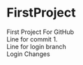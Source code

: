 # FirstProject
First Project For GitHub
<br>
Line for commit 1.
<br>
Line for login branch
<br>
Login Changes


